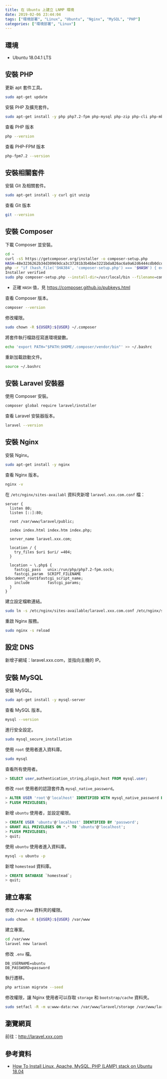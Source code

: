 ```yaml
---
title: 在 Ubuntu 上建立 LNMP 環境
date: 2019-02-06 23:44:04
tags: ["環境部署", "Linux", "Ubuntu", "Nginx", "MySQL", "PHP"]
categories: ["環境部署", "Linux"]
---
```


## 環境

- Ubuntu 18.04.1 LTS

## 安裝 PHP

更新 apt 套件工具。

```BASH
sudo apt-get update
```

安裝 PHP 及擴充套件。

```BASH
sudo apt-get install -y php php7.2-fpm php-mysql php-zip php-cli php-mbstring php-xml php-curl
```

查看 PHP 版本

```BASH
php --version
```

查看 PHP-FPM 版本

```BASH
php-fpm7.2 --version
```

## 安裝相關套件

安裝 Git 及相關套件。

```BASH
sudo apt-get install -y curl git unzip
```

查看 Git 版本

```BASH
git --version
```

## 安裝 Composer

下載 Composer 並安裝。

```BASH
cd ~
curl -sS https://getcomposer.org/installer -o composer-setup.php
HASH=48e3236262b34d30969dca3c37281b3b4bbe3221bda826ac6a9a62d6444cdb0dcd0615698a5cbe587c3f0fe57a54d8f5
php -r "if (hash_file('SHA384', 'composer-setup.php') === '$HASH') { echo 'Installer verified'; } else { echo 'Installer corrupt'; unlink('composer-setup.php'); } echo PHP_EOL;"
Installer verified
sudo php composer-setup.php --install-dir=/usr/local/bin --filename=composer
```

- 正確 `HASH` 值，見 https://composer.github.io/pubkeys.html

查看 Composer 版本。

```BASH
composer --version
```

修改權限。

```BASH
sudo chown -R ${USER}:${USER} ~/.composer
```

將套件執行檔路徑寫進環境變數。

```BASH
echo 'export PATH="$PATH:$HOME/.composer/vendor/bin"' >> ~/.bashrc
```

重新加載啟動文件。

```BASH
source ~/.bashrc
```

## 安裝 Laravel 安裝器

使用 Composer 安裝。

```BASH
composer global require laravel/installer
```

查看 Laravel 安裝器版本。

```BASH
laravel --version
```

## 安裝 Nginx

安裝 Nginx。

```BASH
sudo apt-get install -y nginx
```

查看 Nginx 版本。

```BASH
nginx -v
```

在 `/etc/nginx/sites-availabl` 資料夾新增 `laravel.xxx.com.conf` 檔：

```CONF
server {
  listen 80;
  listen [::]:80;

  root /var/www/laravel/public;

  index index.html index.htm index.php;

  server_name laravel.xxx.com;

  location / {
    try_files $uri $uri/ =404;
  }

  location ~ \.php$ {
    fastcgi_pass   unix:/run/php/php7.2-fpm.sock;
    fastcgi_param  SCRIPT_FILENAME  $document_root$fastcgi_script_name;
    include        fastcgi_params;
  }
}
```

建立設定檔軟連結。

```BASH
sudo ln -s /etc/nginx/sites-available/laravel.xxx.com.conf /etc/nginx/sites-enabled/laravel.xxx.com.conf
```

重啟 Nginx 服務。

```BASH
sudo nginx -s reload
```

## 設定 DNS

新增子網域：laravel.xxx.com，並指向主機的 IP。

## 安裝 MySQL

安裝 MySQL。

```BASH
sudo apt-get install -y mysql-server
```

查看 MySQL 版本。

```BASH
mysql --version
```

進行安全設定。

```BASH
sudo mysql_secure_installation
```

使用 `root` 使用者進入資料庫。

```BASH
sudo mysql
```

查看所有使用者。

```SQL
> SELECT user,authentication_string,plugin,host FROM mysql.user;
```

修改 `root` 使用者的認證套件為 `mysql_native_password`。

```SQL
> ALTER USER 'root'@'localhost' IDENTIFIED WITH mysql_native_password BY 'password';
> FLUSH PRIVILEGES;
```

新增 `ubuntu` 使用者，並設定權限。

```SQL
> CREATE USER 'ubuntu'@'localhost' IDENTIFIED BY 'password';
> GRANT ALL PRIVILEGES ON *.* TO 'ubuntu'@'localhost';
> FLUSH PRIVILEGES;
> quit;
```

使用 `ubuntu` 使用者進入資料庫。

```BASH
mysql -u ubuntu -p
```

新增 `homestead` 資料庫。

```SQL
> CREATE DATABASE `homestead`;
> quit;
```

## 建立專案

修改 `/var/www` 資料夾的權限。

```BASH
sudo chown -R ${USER}:${USER} /var/www
```

建立專案。

```BASH
cd /var/www
laravel new laravel
```

修改 `.env` 檔。

```ENV
DB_USERNAME=ubuntu
DB_PASSWORD=password
```

執行遷移。

```BASH
php artisan migrate --seed
```

修改權限，讓 Nginx 使用者可以存取 `storage` 和 `bootstrap/cache` 資料夾。

```BASH
sudo setfacl -R -m u:www-data:rwx /var/www/laravel/storage /var/www/laravel/bootstrap/cache
```

## 瀏覽網頁

前往：<http://laravel.xxx.com>

## 參考資料

- [How To Install Linux, Apache, MySQL, PHP (LAMP) stack on Ubuntu 18.04](https://www.digitalocean.com/community/tutorials/how-to-install-linux-apache-mysql-php-lamp-stack-ubuntu-18-04)
